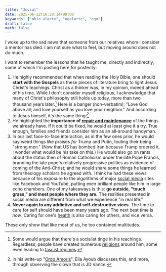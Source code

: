 ```yaml
---
title: "Jovial"
date: 2025-06-22T16:28:14+08:00
keywords: ["ohio olarte", "oqolarte", "oqo"]
draft: false
math: false
---
```


I woke up to the sad news that someone from our relatives whom I
consider a mentor has died. I am not sure what to feel, but moving
around does not do much.

I want to remember the lessons that he taught me, directly and
indirectly, some of which I'm posting here for posterity:

1. He highly recommended that when reading the Holy Bible, one should
   **start with the Gospels** as these pieces of literature bring to
   light Jesus Christ's teachings. Christ as a thinker was, in my
   opinion, indeed ahead of his time. While I don't consider myself
   religious, I acknowledge that many of Christ's philosophy still holds
   up today, more than two thousand years later.[^christ] Here is a
   banger (non-verbatim): "Love God above all; and love yourself as you
   love your neighbor." And according to Jesus himself, it's the same
   thing![^golden-rule]
2. He highlighted the **importance of [repair and
   maintenance](/repair)** of the things we already have. If it could be
   fixed, he would at least give it a try. True enough, families and
   friends consider him as an all-around handyman.
3. In our last face-to-face interaction, as in the few ones prior, he
   would say weird things like praises *for* Trump and Putin, touting
   their being "strong men." (Now that US has bombed Iran because Trump
   ordered it, I wonder what would be his take on this.) He would also
   go on rants about the status then of Roman Catholicism under the late
   Pope Francis, branding the late pope's relatively progressive
   politics as evidence of coming of the Anti-Christ; and he would share
   some things he learned from theology scholars he agreed with. I think
   he had these views because of his exposure to the algorithms of major
   [social media](/social-media) sites like Facebook and YouTube,
   putting even brilliant people like him in large echo chambers. One of
   my takeaways is this: **go outside, "touch grass," and meet people
   where they are.** The realities presented in social media are
   different from what we experience "in real life."
4. **Never again to any addictive and self-destructive vices**. The time
   to care for self should have been many years ago. The next best time
   is *now*. Caring for one's [health](/health) is also caring for
   others, and vice versa.

These only show that like most of us, he too contained multitudes.

[^christ]: Some would argue that there's a socialist tinge in his
teachings. Regardless, people have created numerous
[religions](/religion) around him, some even leading to [fascist regimes](/fascism).

[^golden-rule]: In his write-up "[Ordo Amoris](https://www.hauntologies.net/p/ordo-amoris)", Elia Ayoub
discusses this, and more, through observing the clown that is JD Vance.

